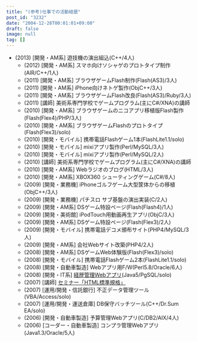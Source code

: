 ```yaml
---
title: "(参考)仕事での活動経歴"
post_id: "3232"
date: "2004-12-28T00:01:01+09:00"
draft: false
image: null
tag: []
---
```



* (2013) [開発・AM系] 遊技機の演出組込(C++/4人)
  * (2012) [開発・AM系] スマホ向けソシャゲのプロトタイプ制作(AIR/C++/1人)
  * (2011) [開発・AM系] ブラウザゲームFlash制作(Flash(AS3)/3人)
  * (2011) [開発・AM系] iPhone向けネトゲ製作(ObjC++/3人)
  * (2011) [開発・AM系] ブラウザゲームFlash改良(Flash(AS3)/Ruby/3人)
  * (2011) [講師] 美術系専門学校でゲームプログラム(主にC#/XNA)の講師
  * (2010) [開発・AM系] ブラウザゲームのニコアプリ移植版Flash製作(Flash(Flex4)/PHP/3人)
  * (2010) [開発・AM系] ブラウザゲームFlashのプロトタイプ(Flash(Flex3)/solo)
  * (2010) [開発・モバイル] 携帯電話Flashゲーム1本(FlashLite1.1/solo)
  * (2010) [開発・モバイル] mixiアプリ製作(Perl/MySQL/3人)
  * (2010) [開発・モバイル] mixiアプリ製作(Perl/MySQL/2人)
  * (2010) [講師] 美術系専門学校でゲームプログラム(主にC#/XNA)の講師
  * (2010) [開発・AM系] Webラジオのブログ(HTML/3人)
  * (2010) [開発・AM系] XBOX360 シューティングゲーム(C#/8人)
  * (2009) [開発・業務機] iPhoneゴルフゲーム大型筐体からの移植(ObjC++/3人)
  * (2009) [開発・業務機] パチスロ サブ基盤の演出実装(C/2人)
  * (2009) [開発・AM系] DSゲーム特設ページ(Flash(Flash4)/1人)
  * (2009) [開発・美術館] iPodTouch用動画再生アプリ(ObjC/3人)
  * (2009) [開発・AM系] DSゲーム特設ページ(Flash(Flex3)/2人)
  * (2009) [開発・モバイル] 携帯電話デコメ頒布サイト(PHP4/MySQL/3人)
  * (2009) [開発・AM系] 会社Webサイト改築(PHP4/2人)
  * (2008) [開発・AM系] DSゲームWeb体験版(Flash(Flex3)/solo)
  * (2008) [開発・モバイル] 携帯電話Flashゲーム2本(FlashLite1.1/solo)
  * (2008) [開発・自動車製造] Webアプリ用F/W(Perl5.8/Oracle/6人)
  * (2008) [開発・IT系] [経歴管理Webアプリ](/image/misc/triad.png)(Java5/PgSQL/solo)
  * (2007) [講師] [セミナー「HTML標準規格」](/introduction-of-html-standard)
  * (2007) [運用/開発・信託銀行] 不正データ管理ツール(VBA/Access/solo)
  * (2007) [運用/開発・運送倉庫] DB保守バッチツール(C++/Dr.Sum EA/solo)
  * (2006) [開発・自動車製造] 予算管理Webアプリ(C/DB2/AIX/4人)
  * (2006) [コーダー・自動車製造] コンプラ管理Webアプリ(Java1.3/Oracle/5人)
